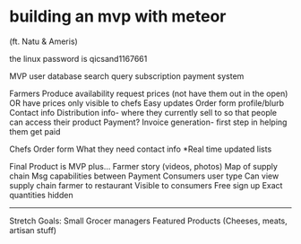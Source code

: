 # building an mvp with meteor
(ft. Natu & Ameris)

the linux password is qicsand1167661



MVP
  user database
  search query
  subscription payment system
  
  Farmers
    Produce availability
    request prices (not have them out in the open)
    OR have prices only visible to chefs
    Easy updates
    Order form
    profile/blurb
    Contact info
    Distribution info- where they currently sell to so that people can access their product
    Payment?
    Invoice generation- first step in helping them get paid
  
  Chefs
    Order form
    What they need
    contact info
    *Real time updated lists
  
  
  Final Product is MVP plus…
    Farmer story (videos, photos)
    Map of supply chain
    Msg capabilities between 
    Payment
    Consumers user type
    Can view supply chain farmer to restaurant
    Visible to consumers
    Free sign up
    Exact quantities hidden
  
  ----
  
  Stretch Goals:
  Small Grocer managers
  Featured Products (Cheeses, meats, artisan stuff)
  

